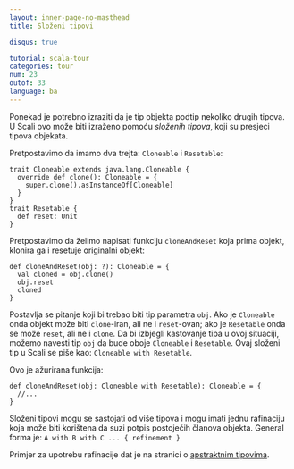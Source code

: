 ```yaml
---
layout: inner-page-no-masthead
title: Složeni tipovi

disqus: true

tutorial: scala-tour
categories: tour
num: 23
outof: 33
language: ba
---
```


Ponekad je potrebno izraziti da je tip objekta podtip nekoliko drugih tipova. 
U Scali ovo može biti izraženo pomoću *složenih tipova*, koji su presjeci tipova objekata.

Pretpostavimo da imamo dva trejta: `Cloneable` i `Resetable`:

    trait Cloneable extends java.lang.Cloneable {
      override def clone(): Cloneable = { 
        super.clone().asInstanceOf[Cloneable]
      }
    }
    trait Resetable {
      def reset: Unit
    }

Pretpostavimo da želimo napisati funkciju `cloneAndReset` koja prima objekt, klonira ga i resetuje originalni objekt:

    def cloneAndReset(obj: ?): Cloneable = {
      val cloned = obj.clone()
      obj.reset
      cloned
    }

Postavlja se pitanje koji bi trebao biti tip parametra `obj`.
Ako je `Cloneable` onda objekt može biti `clone`-iran, ali ne i `reset`-ovan; 
ako je `Resetable` onda se može `reset`, ali ne i `clone`. 
Da bi izbjegli kastovanje tipa u ovoj situaciji, možemo navesti tip `obj` da bude oboje `Cloneable` i `Resetable`. 
Ovaj složeni tip u Scali se piše kao: `Cloneable with Resetable`.

Ovo je ažurirana funkcija:

    def cloneAndReset(obj: Cloneable with Resetable): Cloneable = {
      //...
    }

Složeni tipovi mogu se sastojati od više tipova i mogu imati jednu rafinaciju koja može biti korištena da suzi potpis postojećih članova objekta.
General forma je: `A with B with C ... { refinement }`

Primjer za upotrebu rafinacije dat je na stranici o [apstraktnim tipovima](abstract-types.html). 
